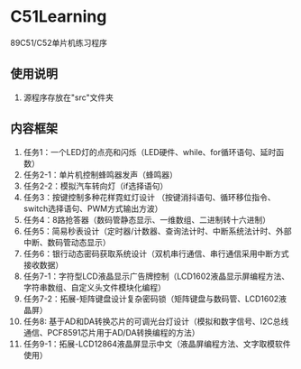 # C51Learning
89C51/C52单片机练习程序

## 使用说明
1. 源程序存放在"src"文件夹

## 内容框架
1. 任务1：一个LED灯的点亮和闪烁（LED硬件、while、for循环语句、延时函数）
2. 任务2-1：单片机控制蜂鸣器发声（蜂鸣器）
3. 任务2-2：模拟汽车转向灯（if选择语句）
4. 任务3：按键控制多种花样霓虹灯设计 （按键消抖语句、循环移位指令、switch选择语句、PWM方式输出方波）
5. 任务4：8路抢答器（数码管静态显示、一维数组、二进制转十六进制）
6. 任务5：简易秒表设计（定时器/计数器、查询法计时、中断系统法计时、外部中断、数码管动态显示）
7. 任务6：银行动态密码获取系统设计（双机串行通信、串行通信采用中断方式接收数据）
8. 任务7-1：字符型LCD液晶显示广告牌控制（LCD1602液晶显示屏编程方法、字符串数组、自定义头文件模块化编程）
9. 任务7-2：拓展-矩阵键盘设计复杂密码锁（矩阵键盘与数码管、LCD1602液晶屏）
10. 任务8: 基于AD和DA转换芯片的可调光台灯设计（模拟和数字信号、I2C总线通信、PCF8591芯片用于AD/DA转换编程的方法）
11. 任务9-1：拓展-LCD12864液晶屏显示中文（液晶屏编程方法、文字取模软件使用）